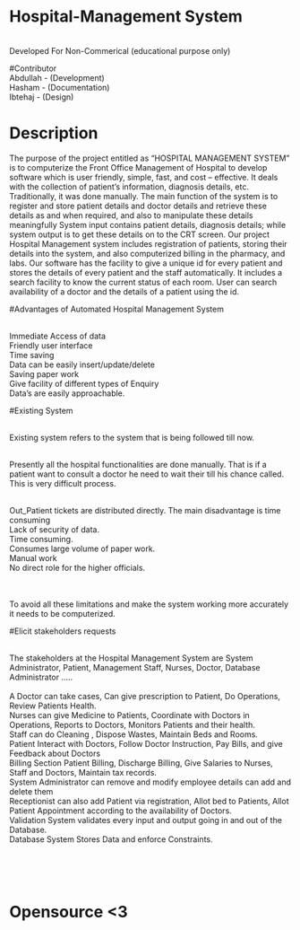 # Hospital-Management System
  <br>Developed For Non-Commerical (educational purpose only)
<br>

#Contributor
<br> Abdullah - (Development)
<br> Hasham - (Documentation)
<br> Ibtehaj - (Design)
# Description
The purpose of the project entitled as “HOSPITAL MANAGEMENT SYSTEM” is to computerize the Front Office Management of Hospital to develop software which is user friendly, simple, fast, and cost – effective. It deals with the collection of patient’s information, diagnosis details, etc. Traditionally, it was done manually.
The main function of the system is to register and store patient details and doctor
details and retrieve these details as and when required, and also to manipulate these details meaningfully System input contains patient details, diagnosis details; while system output is to get these details on to the CRT screen.
            Our project Hospital Management system includes registration of patients, storing their details into the system, and also computerized billing in the pharmacy, and labs. Our software has the facility to give a unique id for every patient and stores the details of every patient and the staff automatically. It includes a search facility to know the current status of each room. User can search availability of a doctor and the details of a patient using the id.
            
            

#Advantages of Automated Hospital Management System

<br>Immediate Access of data
<br> Friendly user interface
<br> Time saving
<br> Data can be easily insert/update/delete 
<br> Saving paper work
<br> Give facility of different types of Enquiry
<br> Data’s are easily approachable.


#Existing System

<br>Existing system refers to the system that is being followed till now. 

<br>Presently all the hospital functionalities are done manually. That is if a patient want to consult a doctor he need to wait their till his chance called. This is very difficult process.

<br>Out_Patient tickets are distributed directly. The main disadvantage is time consuming
<br>Lack of security of data.
<br> Time consuming.
<br> Consumes large volume of paper work.
<br> Manual work
<br> No direct role for the higher officials.

<br><br>To avoid all these limitations and make the system working more accurately it needs to be computerized.

#Elicit stakeholders requests

<br>The stakeholders at the Hospital Management System are System Administrator, Patient, Management Staff, Nurses, Doctor, Database Administrator …..  
 
<br>A Doctor can take cases, Can give prescription to Patient, Do Operations, Review Patients Health.
<br>Nurses can give Medicine to Patients, Coordinate with Doctors in Operations, Reports to Doctors, Monitors Patients and their health.
<br>Staff can do Cleaning , Dispose Wastes, Maintain Beds and Rooms.
<br>Patient Interact with Doctors, Follow Doctor Instruction, Pay Bills, and give Feedback about Doctors
<br>Billing Section Patient Billing, Discharge Billing, Give Salaries to Nurses, Staff and Doctors, Maintain tax records.
<br>System Administrator can remove and modify employee details can add and delete them
<br>Receptionist can also add Patient via registration, Allot bed to Patients, Allot Patient Appointment according to the availability of Doctors.
<br>Validation System validates every input and output going in and out of the Database.
<br>Database System Stores Data and enforce Constraints.


<br><br><br>
# Opensource <3
